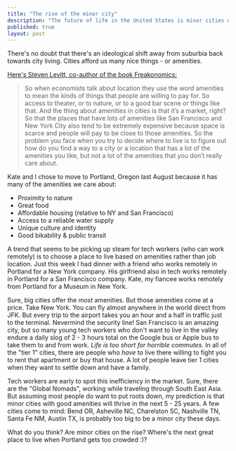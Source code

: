 ```yaml
---
title: "The rise of the minor city"
description: "The future of life in the United States is minor cities with just the amenities you want"
published: true
layout: post
---
```

There's no doubt that there's an ideological shift away from suburbia back towards city living. Cities afford us many nice things - or amenities.

[Here's Steven Levitt, co-author of the book Freakonomics:](http://freakonomics.com/2013/10/03/how-to-think-about-money-choose-your-hometown-and-buy-an-electric-toothbrush-a-new-freakonomics-radio-podcast-full-transcript/)

> So when economists talk about location they use the word amenities to mean the kinds of things that people are willing to pay for. So access to theater, or to nature, or to a good bar scene or things like that. And the thing about amenities in cities is that it’s a market, right? So that the places that have lots of amenities like San Francisco and New York City also tend to be extremely expensive because space is scarce and people will pay to be close to those amenities. So the problem you face when you try to decide where to live is to figure out how do you find a way to a city or a location that has a lot of the amenities you like, but not a lot of the amenities that you don’t really care about.


Kate and I chose to move to Portland, Oregon last August because it has many of the amenities we care about:

- Proximity to nature
- Great food
- Affordable housing (relative to NY and San Francisco)
- Access to a reliable water supply
- Unique culture and identity
- Good bikability & public transit

A trend that seems to be picking up steam for tech workers (who can work remotely) is to choose a place to live based on amenities rather than job location. Just this week I had dinner with a friend who works remotely in Portland for a New York company. His girlfriend also in tech works remotely in Portland for a San Francisco company. Kate, my fiancee works remotely from Portland for a Museum in New York. 

Sure, big cities offer the _most_ amenities. But those amenities come at a price. Take New York. You can fly almost anywhere in the world direct from JFK. But every trip to the airport takes you an hour and a half in traffic just to the terminal. Nevermind the security line! San Francisco is an amazing city, but so many young tech workers who don't want to live in the valley endure a daily slog of 2 - 3 hours total on the Google bus or Apple bus to take them to and from work. *Life is too short for horrible commutes.* In all of the "tier 1" cities, there are people who *have* to live there willing to fight you to rent that apartment or buy that house. A lot of people leave tier 1 cities when they want to settle down and have a family. 

Tech workers are early to spot this inefficiency in the market. Sure, there are the "Global Nomads", working while traveling through South East Asia. But assuming most people do want to put roots down, my prediction is that minor cities with good amenities will thrive in the next 5 - 25 years. A few cities come to mind: Bend OR, Asheville NC, Charelston SC, Nashville TN, Santa Fe NM, Austin TX, is probably too big to be a minor city these days.

What do you think? Are minor cities on the rise? Where's the next great place to live when Portland gets too crowded :)?

